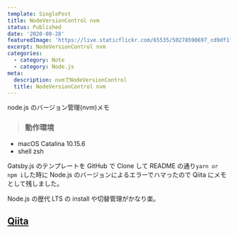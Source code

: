```yaml
---
template: SinglePost
title: NodeVersionControl nvm
status: Published
date: '2020-08-28'
featuredImage: 'https://live.staticflickr.com/65535/50278590697_cd9df1f6da_w.jpg'
excerpt: NodeVersionControl nvm
categories:
  - category: Note
  - category: Node.js
meta:
  description: nvmでNodeVersionControl
  title: NodeVersionControl nvm
---
```


node.js のバージョン管理(nvm)メモ

> ### 動作環境

- macOS Catalina 10.15.6
- shell zsh

Gatsby.js のテンプレートを GitHub で Clone して
README の通り`yarn or npm i`した時に Node.js のバージョンによるエラーでハマったので Qiita にメモとして残しました。

Node.js の歴代 LTS の install や切替管理がかなり楽。

## [Qiita](https://qiita.com/haaaru22/items/fc946a299a60beea0003)
